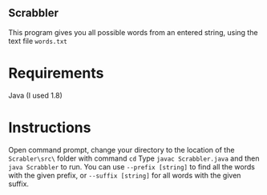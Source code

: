 ## Scrabbler
This program gives you all possible words from an entered string, using the text file ```words.txt```
# Requirements 
Java (I used 1.8)
# Instructions
Open command prompt, change your directory to the location of the ```Scrabler\src\``` folder with command ```cd```
Type ```javac Scrabbler.java``` and then ```java Scrabbler``` to run.
You can use ```--prefix [string]``` to find all the words with the given prefix, or ```--suffix [string]``` for all words with the given suffix.
